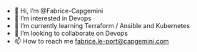 - 👋 Hi, I’m @Fabrice-Capgemini
- 👀 I’m interested in Devops
- 🌱 I’m currently learning Terraform / Ansible and Kubernetes
- 💞️ I’m looking to collaborate on Devops 
- 📫 How to reach me fabrice.le-port@capgemini.com

<!---
Fabrice-Capgemini/Fabrice-Capgemini is a ✨ special ✨ repository because its `README.md` (this file) appears on your GitHub profile.
You can click the Preview link to take a look at your changes.
--->
